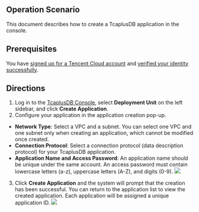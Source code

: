## Operation Scenario
This document describes how to create a TcaplusDB application in the console.

## Prerequisites
You have [signed up for a Tencent Cloud account](https://intl.cloud.tencent.com/document/product/378/9603) and [verified your identity successfully](https://intl.cloud.tencent.com/document/product/378/3629).

## Directions
1. Log in to the [TcaplusDB Console](https://console.cloud.tencent.com/tcaplusdb/app), select **Deployment Unit** on the left sidebar, and click **Create Application**.
2. Configure your application in the application creation pop-up.
 - **Network Type**: Select a VPC and a subnet. You can select one VPC and one subnet only when creating an application, which cannot be modified once created.
 - **Connection Protocol**: Select a connection protocol (data description protocol) for your TcaplusDB application.
 - **Application Name and Access Password**: An application name should be unique under the same account. An access password must contain lowercase letters (a-z), uppercase letters (A-Z), and digits (0-9).
![](https://main.qcloudimg.com/raw/5ff0f4f35bd10284fe763579d4c0a570.png)
3. Click **Create Application** and the system will prompt that the creation has been successful.
You can return to the application list to view the created application. Each application will be assigned a unique application ID.
![](https://main.qcloudimg.com/raw/51abd8239ca5983f351288cf55dde725.png)
